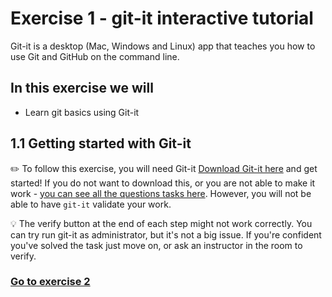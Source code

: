 # Exercise 1 - git-it interactive tutorial

Git-it is a desktop (Mac, Windows and Linux) app that teaches you how to use Git and GitHub on the command line.

## In this exercise we will
- Learn git basics using Git-it

## 1.1 Getting started with Git-it

:pencil2: To follow this exercise, you will need Git-it [Download Git-it here](https://github.com/jlord/git-it-electron/releases) and get started!
If you do not want to download this, or you are not able to make it work - [you can see all the questions tasks here](http://jlord.us/git-it/). However, you will not be able to have `git-it` validate your work.

:bulb: The verify button at the end of each step might not work correctly. You can try run git-it as administrator, but it's not a big issue. If you're confident you've solved the task just move on, or ask an instructor in the room to verify.

### [Go to exercise 2](./exercise-2.md)
